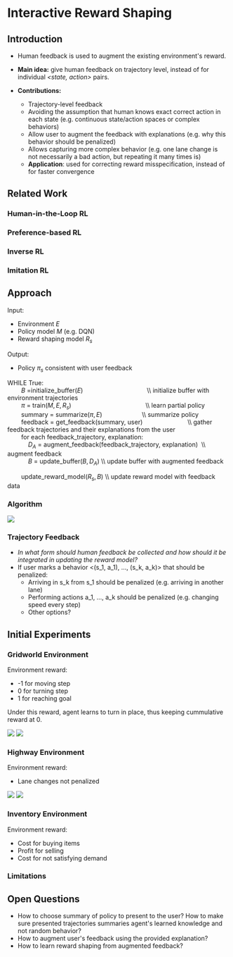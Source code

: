 # Interactive Reward Shaping

## Introduction

 * Human feedback is used to augment the existing environment's reward.

 * **Main idea:** give human feedback on trajectory level, instead of for individual *<state, action>* pairs.

 * **Contributions:**
   * Trajectory-level feedback
   * Avoiding the assumption that human knows exact correct action in each state (e.g. continuous state/action spaces or complex behaviors)
   * Allow user to augment the feedback with explanations (e.g. why this behavior should be penalized)
   * Allows capturing more complex behavior (e.g. one lane change is not necessarily a bad action, but repeating it many times is)
   * **Application**: used for correcting reward misspecification, instead of for faster convergence 

## Related Work

### Human-in-the-Loop RL

### Preference-based RL

### Inverse RL

### Imitation RL

## Approach

Input: 
 * Environment $E$
 * Policy model $M$ (e.g. DQN)
 * Reward shaping model $R_{s}$

Output:
 * Policy $\pi_s$ consistent with user feedback

WHILE True:\
        $B$ =initialize_buffer$(E)$                                     \\\\ initialize buffer with environment trajectories\
        $\pi$ = train$(M, E, R_s)$                                           \\\\ learn partial policy\
        summary  = summarize($\pi, E$)                       \\\\ summarize policy\
        feedback = get_feedback(summary, user)                          \\\\ gather feedback trajectories and their explanations from the user\
        for each feedback_trajectory, explanation:      
            $D_A$ = augment_feedback(feedback_trajectory, explanation)  \\\\ augment feedback\
            $B$ =  update_buffer($B, D_A$)                              \\\\ update buffer with augmented feedback

        update_reward_model$(R_s, B)$                                   \\\\ update reward model with feedback data
  

### Algorithm

![](img/alg_flow.png)

### Trajectory Feedback   

* *In what form should human feedback be collected and how should it be integrated in updating the reward model?*
* If user marks a behavior <(s_1, a_1), ..., (s_k, a_k)> that should be penalized:
  * Arriving in s_k from s_1 should be penalized (e.g. arriving in another lane)
  * Performing actions a_1, ..., a_k should be penalized (e.g. changing speed every step)
  * Other options?


## Initial Experiments

### Gridworld Environment

Environment reward:
* -1 for moving step
* 0 for turning step
* 1 for reaching goal

Under this reward, agent learns to turn in place, thus keeping cummulative reward at 0.

![](img/before_gridworld.png) ![](img/after_gridworld.png)

### Highway Environment

Environment reward:
* Lane changes not penalized

![](img/before_highway.png)  ![](img/after_highway.png)

### Inventory Environment

Environment reward:
* Cost for buying items
* Profit for selling
* Cost for not satisfying demand

### Limitations

## Open Questions

* How to choose summary of policy to present to the user? How to make sure presented trajectories summaries agent's learned knowledge and not random behavior?
* How to augment user's feedback using the provided explanation?
* How to learn reward shaping from augmented feedback?


